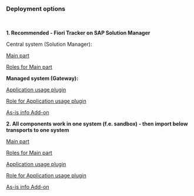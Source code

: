 ### Deployment options
<br>

**1. Recommended - Fiori Tracker on SAP Solution Manager**

Central system (Solution Manager):

[Main part](https://github.com/fioritracker/installation/tree/master/Central-system%5BSolMan%5D/Main-part)

[Roles for Main part](https://github.com/fioritracker/installation/tree/master/Central-system%5BSolMan%5D/Roles-for-Main-part)

**Managed system (Gateway):**

[Application usage plugin](https://github.com/fioritracker/installation/tree/master/Managed-systems%5BGateway%5D/Application-usage-plugin)

[Role for Application usage plugin](https://github.com/fioritracker/installation/tree/master/Managed-systems%5BGateway%5D/Role-for-Application-usage-plugin)

[As-is info Add-on](https://github.com/fioritracker/installation/tree/master/Managed-systems%5BGateway%5D/As-is-info-Add-on)

**2. All components work in one system (f.e. sandbox) - then import below transports to one system**

[Main part](https://github.com/fioritracker/installation/tree/master/Central-system%5BSolMan%5D/Main-part)

[Roles for Main part](https://github.com/fioritracker/installation/tree/master/Central-system%5BSolMan%5D/Roles-for-Main-part)

[Application usage plugin](https://github.com/fioritracker/installation/tree/master/Managed-systems%5BGateway%5D/Application-usage-plugin)

[Role for Application usage plugin](https://github.com/fioritracker/installation/tree/master/Managed-systems%5BGateway%5D/Role-for-Application-usage-plugin)

[As-is info Add-on](https://github.com/fioritracker/installation/tree/master/Managed-systems%5BGateway%5D/As-is-info-Add-on)